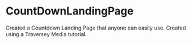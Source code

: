 # CountDownLandingPage
Created a Countdown Landing Page that anyone can easily use. Created using a Traversey Media tutorial. 
